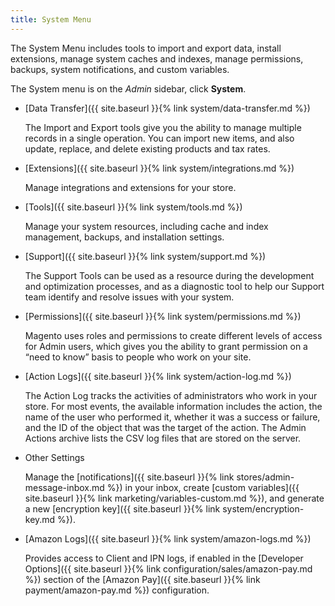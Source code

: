 ```yaml
---
title: System Menu
---
```


The System Menu includes tools to import and export data, install extensions, manage system caches and indexes, manage permissions, backups, system notifications, and custom variables.

The System menu is on the _Admin_ sidebar, click **System**.

-  [Data Transfer]({{ site.baseurl }}{% link system/data-transfer.md %})
    
    The Import and Export tools give you the ability to manage multiple records in a single operation. You can import new items, and also update, replace, and delete existing products and tax rates.

-  [Extensions]({{ site.baseurl }}{% link system/integrations.md %})
    
    Manage integrations and extensions for your store.

-  [Tools]({{ site.baseurl }}{% link system/tools.md %})

    Manage your system resources, including cache and index management, backups, and installation settings.

<!--{% if "Default.EE-B2B" contains site.edition %}-->
-  [Support]({{ site.baseurl }}{% link system/support.md %})

    The Support Tools can be used as a resource during the development and optimization processes, and as a diagnostic tool to help our Support team identify and resolve issues with your system.
<!--{% endif %}-->

-  [Permissions]({{ site.baseurl }}{% link system/permissions.md %})

    Magento uses roles and permissions to create different levels of access for Admin users, which gives you the ability to grant permission on a “need to know” basis to people who work on your site.

<!--{% if "Default.EE-B2B" contains site.edition %}-->
-  [Action Logs]({{ site.baseurl }}{% link system/action-log.md %})

    The Action Log tracks the activities of administrators who work in your store. For most events, the available information includes the action, the name of the user who performed it, whether it was a success or failure, and the ID of the object that was the target of the action. The Admin Actions archive lists the CSV log files that are stored on the server.
<!--{% endif %}-->

-  Other Settings

    Manage the [notifications]({{ site.baseurl }}{% link stores/admin-message-inbox.md %}) in your inbox, create [custom variables]({{ site.baseurl }}{% link marketing/variables-custom.md %}), and generate a new [encryption key]({{ site.baseurl }}{% link system/encryption-key.md %}).

-  [Amazon Logs]({{ site.baseurl }}{% link system/amazon-logs.md %})

    Provides access to Client and IPN logs, if enabled in the [Developer Options]({{ site.baseurl }}{% link configuration/sales/amazon-pay.md %}) section of the [Amazon Pay]({{ site.baseurl }}{% link payment/amazon-pay.md %}) configuration.